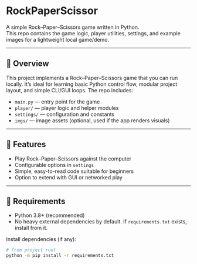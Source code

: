 # RockPaperScissor

A simple Rock–Paper–Scissors game written in Python.  
This repo contains the game logic, player utilities, settings, and example images for a lightweight local game/demo.

---

## 📌 Overview

This project implements a Rock–Paper–Scissors game that you can run locally. It’s ideal for learning basic Python control flow, modular project layout, and simple CLI/GUI loops. The repo includes:

- `main.py` — entry point for the game
- `player/` — player logic and helper modules
- `settings/` — configuration and constants
- `imgs/` — image assets (optional, used if the app renders visuals)

---

## 🚀 Features

- Play Rock–Paper–Scissors against the computer
- Configurable options in `settings`
- Simple, easy-to-read code suitable for beginners
- Option to extend with GUI or networked play

---

## 🧰 Requirements

- Python 3.8+ (recommended)
- No heavy external dependencies by default. If `requirements.txt` exists, install from it.

Install dependencies (if any):
```bash
# from project root
python -m pip install -r requirements.txt
